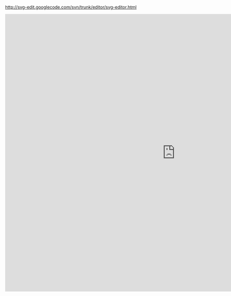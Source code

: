 http://svg-edit.googlecode.com/svn/trunk/editor/svg-editor.html
<iframe src="https://muuankarski.shinyapps.io/trade_matrix/" style="border: none; width: 1100px; height: 900px"></iframe> 
